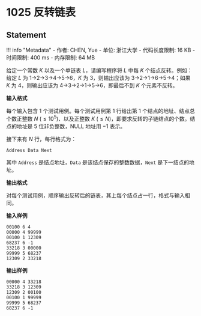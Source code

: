 
# 1025 反转链表

## Statement

!!! info "Metadata"
    - 作者: CHEN, Yue
    - 单位: 浙江大学
    - 代码长度限制: 16 KB
    - 时间限制: 400 ms
    - 内存限制: 64 MB

给定一个常数 $K$ 以及一个单链表 $L$，请编写程序将 $L$ 中每 $K$ 个结点反转。例如：给定 $L$ 为 1→2→3→4→5→6，$K$ 为 3，则输出应该为 3→2→1→6→5→4；如果 $K$ 为 4，则输出应该为 4→3→2→1→5→6，即最后不到 $K$ 个元素不反转。

**输入格式**

每个输入包含 1 个测试用例。每个测试用例第 1 行给出第 1 个结点的地址、结点总个数正整数 $N$ ($\le 10^5$)、以及正整数 $K$ ($\le N$)，即要求反转的子链结点的个数。结点的地址是 5 位非负整数，NULL 地址用 $-1$ 表示。

接下来有 $N$ 行，每行格式为：
```
Address Data Next
```

其中 `Address` 是结点地址，`Data` 是该结点保存的整数数据，`Next` 是下一结点的地址。

**输出格式**

对每个测试用例，顺序输出反转后的链表，其上每个结点占一行，格式与输入相同。

**输入样例**
```plaintext
00100 6 4
00000 4 99999
00100 1 12309
68237 6 -1
33218 3 00000
99999 5 68237
12309 2 33218
```

**输出样例**
```plaintext
00000 4 33218
33218 3 12309
12309 2 00100
00100 1 99999
99999 5 68237
68237 6 -1
```

